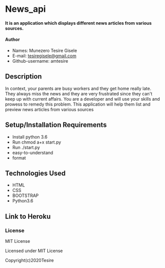 # News_api

#### It is an application which displays different news articles from various sources.
#### Author
* Names: Munezero Tesire Gisele
* E-mail: tesiregisele@gmail.com
* Github-username: amtesire

## Description
In context, your parents are busy workers and they get home really late. They always miss the news and they are very frustrated since they can't keep up with current affairs. You are a developer and will use your skills and prowess to remedy this problem. This application will help them list and preview news articles from various sources

## Setup/Installation Requirements
* Install python 3.6
* Run chmod a+x start.py
* Run ./start.py
* easy-to-understand
* format


## Technologies Used
* HTML
* CSS
* BOOTSTRAP
* Python3.6

## Link to Heroku


### License
MIT License

Licensed under MIT License

Copyright(c)2020Tesire